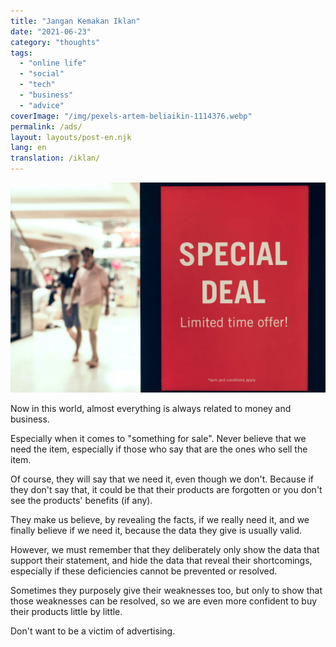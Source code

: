 ```yaml
---
title: "Jangan Kemakan Iklan"
date: "2021-06-23"
category: "thoughts"
tags:
  - "online life"
  - "social"
  - "tech"
  - "business"
  - "advice"
coverImage: "/img/pexels-artem-beliaikin-1114376.webp"
permalink: /ads/
layout: layouts/post-en.njk
lang: en
translation: /iklan/
---
```


![](/img/pexels-artem-beliaikin-1114376.webp)

Now in this world, almost everything is always related to money and business.

Especially when it comes to "something for sale". Never believe that we need the item, especially if those who say that are the ones who sell the item.

Of course, they will say that we need it, even though we don't. Because if they don't say that, it could be that their products are forgotten or you don't see the products' benefits (if any).

They make us believe, by revealing the facts, if we really need it, and we finally believe if we need it, because the data they give is usually valid.

However, we must remember that they deliberately only show the data that support their statement, and hide the data that reveal their shortcomings, especially if these deficiencies cannot be prevented or resolved.

Sometimes they purposely give their weaknesses too, but only to show that those weaknesses can be resolved, so we are even more confident to buy their products little by little.

Don't want to be a victim of advertising.
